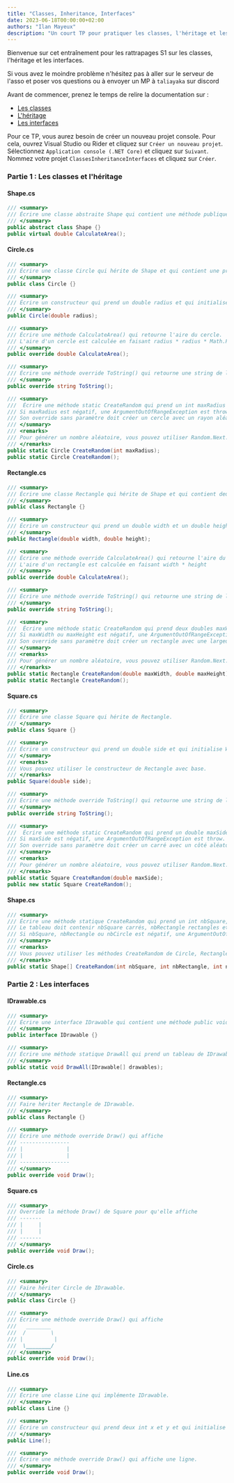 ```yaml
---
title: "Classes, Inheritance, Interfaces"
date: 2023-06-18T00:00:00+02:00
authors: "Ilan Mayeux"
description: "Un court TP pour pratiquer les classes, l'héritage et les interfaces pour les rattrapages S1"
---
```


Bienvenue sur cet entraînement pour les rattrapages S1 sur les classes, l'héritage et les interfaces.

Si vous avez le moindre problème n'hésitez pas à aller sur le serveur de l'asso et poser vos questions ou à envoyer un MP à `taliayaka` sur discord

Avant de commencer, prenez le temps de relire la documentation sur :
- [Les classes](https://docs.microsoft.com/fr-fr/dotnet/csharp/programming-guide/classes-and-structs/classes)
- [L'héritage](https://docs.microsoft.com/fr-fr/dotnet/csharp/programming-guide/classes-and-structs/inheritance)
- [Les interfaces](https://docs.microsoft.com/fr-fr/dotnet/csharp/programming-guide/interfaces/)

Pour ce TP, vous aurez besoin de créer un nouveau projet console. Pour cela, ouvrez Visual Studio ou Rider et cliquez sur `Créer un nouveau projet`. Sélectionnez `Application console (.NET Core)` et cliquez sur `Suivant`. Nommez votre projet `ClassesInheritanceInterfaces` et cliquez sur `Créer`.

### Partie 1 : Les classes et l'héritage

#### Shape.cs

```csharp
/// <summary>
/// Écrire une classe abstraite Shape qui contient une méthode publique virtuelle CalculateArea() qui retourne un double 0.
/// </summary>
public abstract class Shape {}
public virtual double CalculateArea();
```
#### Circle.cs

```csharp
/// <summary>
/// Écrire une classe Circle qui hérite de Shape et qui contient une property public double Radius.
/// </summary>
public class Circle {}

/// <summary>
/// Écrire un constructeur qui prend un double radius et qui initialise Radius à radius.
/// </summary>
public Circle(double radius);

/// <summary>
/// Écrire une méthode CalculateArea() qui retourne l'aire du cercle.
/// L'aire d'un cercle est calculée en faisant radius * radius * Math.PI
/// </summary>
public override double CalculateArea();

/// <summary>
/// Écrire une méthode override ToString() qui retourne une string de la forme "Circle with radius {Radius}"
/// </summary>
public override string ToString();

/// <summary>
///  Écrire une méthode static CreateRandom qui prend un int maxRadius et qui retourne un nouveau cercle avec un rayon aléatoire entre 0 et maxRadius.
/// Si maxRadius est négatif, une ArgumentOutOfRangeException est throw.
/// Son override sans paramètre doit créer un cercle avec un rayon aléatoire entre 1 et 100.
/// </summary>
/// <remarks>
/// Pour générer un nombre aléatoire, vous pouvez utiliser Random.Next.
/// </remarks>
public static Circle CreateRandom(int maxRadius);
public static Circle CreateRandom();
```

#### Rectangle.cs

```csharp
/// <summary>
/// Écrire une classe Rectangle qui hérite de Shape et qui contient deux properties public double Width et double Height.
/// </summary>
public class Rectangle {}

/// <summary>
/// Écrire un constructeur qui prend un double width et un double height et qui initialise Width à width et Height à height.
/// </summary>
public Rectangle(double width, double height);

/// <summary>
/// Écrire une méthode override CalculateArea() qui retourne l'aire du rectangle.
/// L'aire d'un rectangle est calculée en faisant width * height
/// </summary>
public override double CalculateArea();

/// <summary>
/// Écrire une méthode override ToString() qui retourne une string de la forme "Rectangle with width {Width} and height {Height}"
/// </summary>
public override string ToString();

/// <summary>
///  Écrire une méthode static CreateRandom qui prend deux doubles maxWidth et maxHeight et qui retourne un nouveau rectangle avec une largeur et une hauteur aléatoire entre 1 et maxWidth et 1 et maxHeight.
/// Si maxWidth ou maxHeight est négatif, une ArgumentOutOfRangeException est throw.
/// Son override sans paramètre doit créer un rectangle avec une largeur et une hauteur aléatoire entre 1 et 100.
/// </summary>
/// <remarks>
/// Pour générer un nombre aléatoire, vous pouvez utiliser Random.Next.
/// </remarks>
public static Rectangle CreateRandom(double maxWidth, double maxHeight);
public static Rectangle CreateRandom();
```

#### Square.cs

```csharp
/// <summary>
/// Écrire une classe Square qui hérite de Rectangle.
/// </summary>
public class Square {}

/// <summary>
/// Écrire un constructeur qui prend un double side et qui initialise Width et Height à side.
/// </summary>
/// <remarks>
/// Vous pouvez utiliser le constructeur de Rectangle avec base.
/// </remarks>
public Square(double side);

/// <summary>
/// Écrire une méthode override ToString() qui retourne une string de la forme "Square with side {Width}"
/// </summary>
public override string ToString();

/// <summary>
///  Écrire une méthode static CreateRandom qui prend un double maxSide et qui retourne un nouveau carré avec un côté aléatoire entre 1 et maxSide.
/// Si maxSide est négatif, une ArgumentOutOfRangeException est throw.
/// Son override sans paramètre doit créer un carré avec un côté aléatoire entre 1 et 100.
/// </summary>
/// <remarks>
/// Pour générer un nombre aléatoire, vous pouvez utiliser Random.Next.
/// </remarks>
public static Square CreateRandom(double maxSide);
public new static Square CreateRandom();
```

#### Shape.cs

```csharp
/// <summary>
/// Écrire une méthode statique CreateRandom qui prend un int nbSquare, un int nbRectangle et un int nbCircle et qui retourne un tableau de Shape de longueur (nbSquare + nbRectangle + nbCircle). 
/// Le tableau doit contenir nbSquare carrés, nbRectangle rectangles et nbCircle cercles généré aléatoirement.
/// Si nbSquare, nbRectangle ou nbCircle est négatif, une ArgumentOutOfRangeException est levée.
/// </summary>
/// <remarks>
/// Vous pouvez utiliser les méthodes CreateRandom de Circle, Rectangle et Square.
/// </remarks>
public static Shape[] CreateRandom(int nbSquare, int nbRectangle, int nbCircle);
```

### Partie 2 : Les interfaces

#### IDrawable.cs

```csharp
/// <summary>
/// Écrire une interface IDrawable qui contient une méthode public void Draw().
/// </summary>
public interface IDrawable {}

/// <summary>
/// Écrire une méthode statique DrawAll qui prend un tableau de IDrawable et qui appelle la méthode Draw() de chaque élément du tableau.
/// </summary>
public static void DrawAll(IDrawable[] drawables);
```

#### Rectangle.cs

```csharp
/// <summary>
/// Faire hériter Rectangle de IDrawable.
/// </summary>
public class Rectangle {}

/// <summary>
/// Écrire une méthode override Draw() qui affiche
/// ----------------
/// |              |
/// |              |
/// ----------------
/// </summary>
public override void Draw();
```

#### Square.cs

```csharp
/// <summary>
/// Override la méthode Draw() de Square pour qu'elle affiche
/// -------
/// |     |
/// |     |
/// -------
/// </summary>
public override void Draw();
```

#### Circle.cs

```csharp
/// <summary>
/// Faire hériter Circle de IDrawable.
/// </summary>
public class Circle {}

/// <summary>
/// Écrire une méthode override Draw() qui affiche
///   ________
///  /        \
/// |          |
///  \________/
/// </summary>
public override void Draw();
```

#### Line.cs

```csharp
/// <summary>
/// Écrire une classe Line qui implémente IDrawable.
/// </summary>
public class Line {}

/// <summary>
/// Écrire un constructeur qui prend deux int x et y et qui initialise X à x et Y à y.
/// </summary>
public Line();

/// <summary>
/// Écrire une méthode override Draw() qui affiche une ligne.
/// </summary>
public override void Draw();
```




